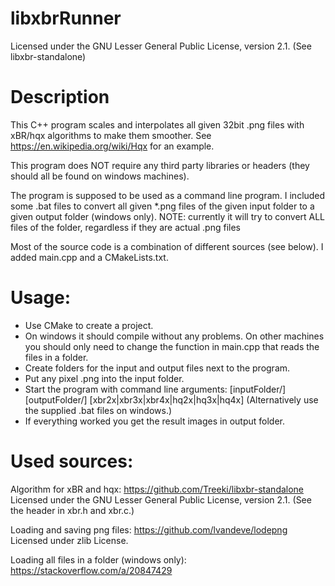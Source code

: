 libxbrRunner
==========================
Licensed under the GNU Lesser General Public License, version 2.1. (See libxbr-standalone)

Description
==========================
This C++ program scales and interpolates all given 32bit .png files with xBR/hqx algorithms to make them smoother. 
See https://en.wikipedia.org/wiki/Hqx for an example.

This program does NOT require any third party libraries or headers (they should all be found on windows machines).

The program is supposed to be used as a command line program. 
I included some .bat files to convert all given *.png files of the given input folder to a given output folder (windows only).
NOTE: currently it will try to convert ALL files of the folder, regardless if they are actual .png files

Most of the source code is a combination of different sources (see below). I added main.cpp and a CMakeLists.txt.

Usage:
==========================
- Use CMake to create a project. 
- On windows it should compile without any problems. On other machines you should only need to change the function in main.cpp that reads the files in a folder.
- Create folders for the input and output files next to the program.
- Put any pixel .png into the input folder.
- Start the program with command line arguments: [inputFolder/] [outputFolder/] [xbr2x|xbr3x|xbr4x|hq2x|hq3x|hq4x] (Alternatively use the supplied .bat files on windows.)
- If everything worked you get the result images in output folder.

Used sources:
==========================
Algorithm for xBR and hqx: https://github.com/Treeki/libxbr-standalone
Licensed under the GNU Lesser General Public License, version 2.1. (See the header in xbr.h and xbr.c.)

Loading and saving png files: https://github.com/lvandeve/lodepng
Licensed under zlib License.

Loading all files in a folder (windows only): https://stackoverflow.com/a/20847429



